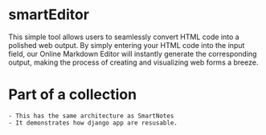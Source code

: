 # smartEditor
This simple tool allows users to seamlessly convert HTML code into a polished web output. By simply entering your HTML code into the input field, our Online Markdown Editor will instantly generate the corresponding output, making the process of creating and visualizing web forms a breeze.

# Part of a collection

    - This has the same architecture as SmartNotes
    - It demonstrates how django app are resusable.
